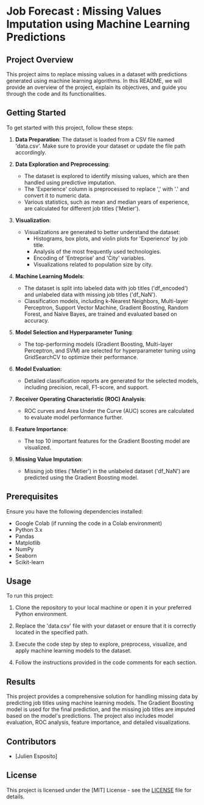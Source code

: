 # Job Forecast : Missing Values Imputation using Machine Learning Predictions

## Project Overview

This project aims to replace missing values in a dataset with predictions generated using machine learning algorithms. In this README, we will provide an overview of the project, explain its objectives, and guide you through the code and its functionalities.

## Getting Started

To get started with this project, follow these steps:

1. **Data Preparation**: The dataset is loaded from a CSV file named 'data.csv'. Make sure to provide your dataset or update the file path accordingly.

2. **Data Exploration and Preprocessing**:
   - The dataset is explored to identify missing values, which are then handled using predictive imputation.
   - The 'Experience' column is preprocessed to replace ',' with '.' and convert it to numeric data.
   - Various statistics, such as mean and median years of experience, are calculated for different job titles ('Metier').

3. **Visualization**:
   - Visualizations are generated to better understand the dataset:
     - Histograms, box plots, and violin plots for 'Experience' by job title.
     - Analysis of the most frequently used technologies.
     - Encoding of 'Entreprise' and 'City' variables.
     - Visualizations related to population size by city.

4. **Machine Learning Models**:
   - The dataset is split into labeled data with job titles ('df_encoded') and unlabeled data with missing job titles ('df_NaN').
   - Classification models, including k-Nearest Neighbors, Multi-layer Perceptron, Support Vector Machine, Gradient Boosting, Random Forest, and Naive Bayes, are trained and evaluated based on accuracy.

5. **Model Selection and Hyperparameter Tuning**:
   - The top-performing models (Gradient Boosting, Multi-layer Perceptron, and SVM) are selected for hyperparameter tuning using GridSearchCV to optimize their performance.

6. **Model Evaluation**:
   - Detailed classification reports are generated for the selected models, including precision, recall, F1-score, and support.

7. **Receiver Operating Characteristic (ROC) Analysis**:
   - ROC curves and Area Under the Curve (AUC) scores are calculated to evaluate model performance further.

8. **Feature Importance**:
   - The top 10 important features for the Gradient Boosting model are visualized.

9. **Missing Value Imputation**:
   - Missing job titles ('Metier') in the unlabeled dataset ('df_NaN') are predicted using the Gradient Boosting model.

## Prerequisites

Ensure you have the following dependencies installed:

- Google Colab (if running the code in a Colab environment)
- Python 3.x
- Pandas
- Matplotlib
- NumPy
- Seaborn
- Scikit-learn

## Usage

To run this project:

1. Clone the repository to your local machine or open it in your preferred Python environment.

2. Replace the 'data.csv' file with your dataset or ensure that it is correctly located in the specified path.

3. Execute the code step by step to explore, preprocess, visualize, and apply machine learning models to the dataset.

4. Follow the instructions provided in the code comments for each section.

## Results

This project provides a comprehensive solution for handling missing data by predicting job titles using machine learning models. The Gradient Boosting model is used for the final prediction, and the missing job titles are imputed based on the model's predictions. The project also includes model evaluation, ROC analysis, feature importance, and detailed visualizations.

## Contributors

- [Julien Esposito]

## License

This project is licensed under the [MIT] License - see the [LICENSE](LICENSE) file for details.

